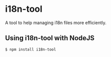 # i18n-tool
A tool to help managing i18n files more efficiently.

## Using i18n-tool with NodeJS

```command
$ npm install i18n-tool
```
